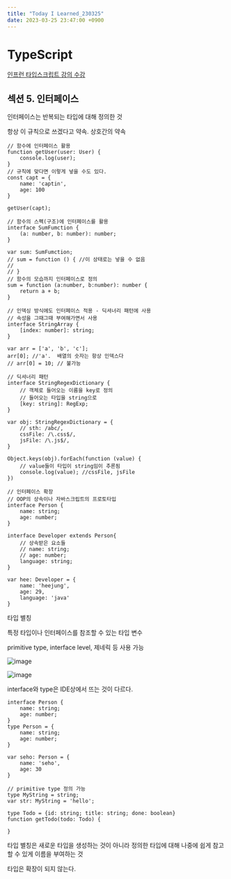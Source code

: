 ```yaml
---
title: "Today I Learned_230325"
date: 2023-03-25 23:47:00 +0900
---
```


# TypeScript
[인프런 타입스크립트 강의 수강](https://www.inflearn.com/course/%ED%83%80%EC%9E%85%EC%8A%A4%ED%81%AC%EB%A6%BD%ED%8A%B8-%EC%9E%85%EB%AC%B8/dashboard)

## 섹션 5. 인터페이스

인터페이스는 반복되는 타입에 대해 정의한 것

항상 이 규칙으로 쓰겠다고 약속. 상호간의 약속

```tsx
// 함수에 인터페이스 활용
function getUser(user: User) {
    console.log(user);
}
// 규칙에 맞다면 이렇게 넣을 수도 있다.
const capt = {
    name: 'captin',
    age: 100
}

getUser(capt);

// 함수의 스펙(구조)에 인터페이스를 활용
interface SumFumction {
    (a: number, b: number): number;
}

var sum: SumFumction;
// sum = function () { //이 상태로는 넣을 수 없음
//
// }
// 함수의 모습까지 인터페이스로 정의
sum = function (a:number, b:number): number {
    return a + b;
}

// 인덱싱 방식에도 인터페이스 적용 - 딕셔너리 패턴에 사용
// 속성을 그때그때 부여해가면서 사용
interface StringArray {
    [index: number]: string;
}

var arr = ['a', 'b', 'c'];
arr[0]; //'a'.  배열의 숫자는 항상 인덱스다
// arr[0] = 10; // 불가능

// 딕셔너리 패턴
interface StringRegexDictionary {
    // 객체로 들어오는 이름을 key로 정의
    // 들어오는 타입을 string으로
    [key: string]: RegExp;
}

var obj: StringRegexDictionary = {
    // sth: /abc/,
    cssFile: /\.css$/,
    jsFile: /\.js$/,
}

Object.keys(obj).forEach(function (value) {
    // value들이 타입이 string임이 추론됨
    console.log(value); //cssFile, jsFile
})

// 인터페이스 확장
// OOP의 상속이나 자바스크립트의 프로토타입
interface Person {
    name: string;
    age: number;
}

interface Developer extends Person{
    // 상속받은 요소들
    // name: string;
    // age: number;
    language: string;
}

var hee: Developer = {
    name: 'heejung',
    age: 29,
    language: 'java'
}
```

타입 별칭

특정 타입이나 인터페이스를 참조할 수 있는 타입 변수

primitive type, interface level, 제네릭 등 사용 가능

![image](https://user-images.githubusercontent.com/13197487/227724670-6110a4df-e603-4216-8ec8-e9eb759f74a9.png)


![image](https://user-images.githubusercontent.com/13197487/227724685-2ea977f0-fdc7-4a4c-80fd-4143e34ebe3b.png)


interface와 type은 IDE상에서 뜨는 것이 다르다.

```tsx
interface Person {
    name: string;
    age: number;
}
type Person = {
    name: string;
    age: number;
}

var seho: Person = {
    name: 'seho',
    age: 30
}

// primitive type 정의 가능
type MyString = string;
var str: MyString = 'hello';

type Todo = {id: string; title: string; done: boolean}
function getTodo(todo: Todo) {

}
```

타입 별칭은 새로운 타입을 생성하는 것이 아니라 정의한 타입에 대해 나중에 쉽게 참고할 수 있게 이름을 부여하는 것

타입은 확장이 되지 않는다.
